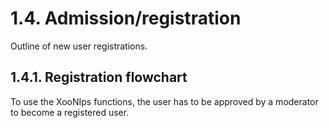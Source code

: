 # 1.4. Admission/registration

Outline of new user registrations.

## 1.4.1. Registration flowchart <a id="1-4-1-registration-flowchart"></a>

To use the XooNIps functions, the user has to be approved by a moderator to become a registered user.

